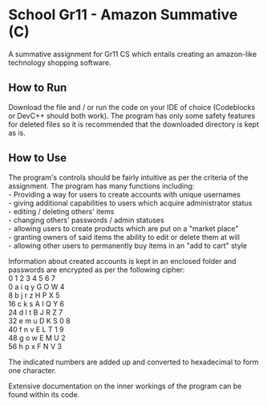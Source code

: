 # School Gr11 - Amazon Summative (C)

A summative assignment for Gr11 CS which entails creating an amazon-like technology shopping software.

## How to Run

Download the file and / or run the code on your IDE of choice (Codeblocks or DevC++ should both work). The program has only some safety features for deleted files so it is recommended that the downloaded directory is kept as is.

## How to Use

The program's controls should be fairly intuitive as per the criteria of the assignment. The program has many functions including:  
    - Providing a way for users to create accounts with unique usernames  
    - giving additional capabilities to users which acquire administrator status  
        - editing / deleting others' items  
        - changing others' passwords / admin statuses  
    - allowing users to create products which are put on a "market place"  
    - granting owners of said items the ability to edit or delete them at will  
    - allowing other users to permanently buy items in an "add to cart" style  

Information about created accounts is kept in an enclosed folder and passwords are encrypted as per the following cipher:  
       0 1 2 3 4 5 6 7  
    0  a i q y G O W 4  
    8  b j r z H P X 5  
    16 c k s A I Q Y 6  
    24 d l t B J R Z 7  
    32 e m u D K S 0 8  
    40 f n v E L T 1 9  
    48 g o w E M U 2  
    56 h p x F N V 3  
  
The indicated numbers are added up and converted to hexadecimal to form one character.
  
Extensive documentation on the inner workings of the program can be found within its code.
